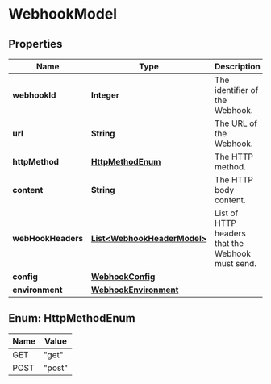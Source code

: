 

# WebhookModel


## Properties

| Name | Type | Description | Notes |
|------------ | ------------- | ------------- | -------------|
|**webhookId** | **Integer** | The identifier of the Webhook. |  [optional] |
|**url** | **String** | The URL of the Webhook. |  [optional] |
|**httpMethod** | [**HttpMethodEnum**](#HttpMethodEnum) | The HTTP method. |  [optional] |
|**content** | **String** | The HTTP body content. |  [optional] |
|**webHookHeaders** | [**List&lt;WebhookHeaderModel&gt;**](WebhookHeaderModel.md) | List of HTTP headers that the Webhook must send. |  [optional] |
|**config** | [**WebhookConfig**](WebhookConfig.md) |  |  [optional] |
|**environment** | [**WebhookEnvironment**](WebhookEnvironment.md) |  |  [optional] |



## Enum: HttpMethodEnum

| Name | Value |
|---- | -----|
| GET | &quot;get&quot; |
| POST | &quot;post&quot; |



